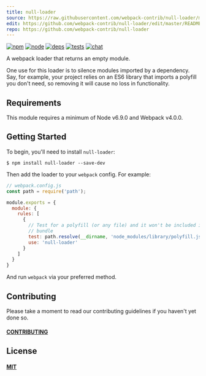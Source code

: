 ```yaml
---
title: null-loader
source: https://raw.githubusercontent.com/webpack-contrib/null-loader/master/README.md
edit: https://github.com/webpack-contrib/null-loader/edit/master/README.md
repo: https://github.com/webpack-contrib/null-loader
---
```



[![npm][npm]][npm-url]
[![node][node]][node-url]
[![deps][deps]][deps-url]
[![tests][tests]][tests-url]
[![chat][chat]][chat-url]



A webpack loader that returns an empty module.

One use for this loader is to silence modules imported by a dependency. Say, for
example, your project relies on an ES6 library that imports a polyfill you don't
need, so removing it will cause no loss in functionality.

## Requirements

This module requires a minimum of Node v6.9.0 and Webpack v4.0.0.

## Getting Started

To begin, you'll need to install `null-loader`:

```console
$ npm install null-loader --save-dev
```

Then add the loader to your `webpack` config. For example:

```js
// webpack.config.js
const path = require('path');

module.exports = {
  module: {
    rules: [
      {
        // Test for a polyfill (or any file) and it won't be included in your
        // bundle
        test: path.resolve(__dirname, 'node_modules/library/polyfill.js'),
        use: 'null-loader'
      }
    ]
  }
}
```

And run `webpack` via your preferred method.

## Contributing

Please take a moment to read our contributing guidelines if you haven't yet done so.

#### [CONTRIBUTING](https://raw.githubusercontent.com/webpack-contrib/null-loader/master/.github/CONTRIBUTING)

## License

#### [MIT](https://raw.githubusercontent.com/webpack-contrib/null-loader/master/LICENSE)

[npm]: https://img.shields.io/npm/v/null-loader.svg
[npm-url]: https://npmjs.com/package/null-loader

[node]: https://img.shields.io/node/v/null-loader.svg
[node-url]: https://nodejs.org

[deps]: https://david-dm.org/webpack-contrib/null-loader.svg
[deps-url]: https://david-dm.org/webpack-contrib/null-loader

[tests]: 	https://img.shields.io/circleci/project/github/webpack-contrib/null-loader.svg
[tests-url]: https://circleci.com/gh/webpack-contrib/null-loader

[cover]: https://codecov.io/gh/webpack-contrib/null-loader/branch/master/graph/badge.svg
[cover-url]: https://codecov.io/gh/webpack-contrib/null-loader

[chat]: https://img.shields.io/badge/gitter-webpack%2Fwebpack-brightgreen.svg
[chat-url]: https://gitter.im/webpack/webpack